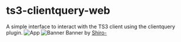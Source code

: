# ts3-clientquery-web
A simple interface to interact with the TS3 client using the clientquery plugin.
![App](https://i.aqbt.pw/UpJ3rh6Q)
![Banner](http://i.imgur.com/KgFjCQY.png)
Banner by [Shiro-](https://www.ev0lve.xyz/members/shiro.25)
